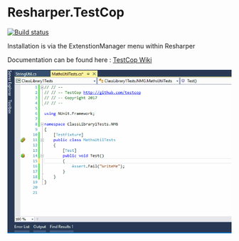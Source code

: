 # Resharper.TestCop

[![Build status](https://ci.appveyor.com/api/projects/status/qrudo2ejkskxqklg?svg=true)](https://ci.appveyor.com/project/testcop/resharper-testcop)

Installation is via the ExtenstionManager menu within Resharper

Documentation can be found here : [TestCop Wiki](https://github.com/testcop/docs/blob/master/wiki/README.md)

![](https://github.com/testcop/docs/blob/master/media/TestCop.gif)
